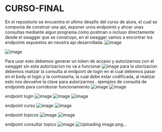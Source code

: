 # CURSO-FINAL

En el repositorio se encuentra el ultimo desafio del curso de alura, el cual se componia de construir una api, exponer unos endpoints y ahcer unas consultas mediante algun programa como postman o incluso directamente desde el swagger que se construyo, en el swagger vamos a encontrar los endpoints expuestos an neustra api desarrollada:
![image](https://github.com/user-attachments/assets/4f9af359-6b94-4f18-a1ed-b00b133ea170)

![image](https://github.com/user-attachments/assets/f43ffe88-e307-45dd-82f8-1a96b7a70d2e)

Para usar esto debemos generar un token de acceso y autorizarnos con el swagger sin esta autorizacion no va  a funcionar
![image](https://github.com/user-attachments/assets/0136f896-aa6e-4b84-9906-7c7b699f83db)
para la utorizacion debemos realizar la consulta al endpoint de login en el cual debemos pasar en el body el login y la contraseña, la cual debe estar codificada, al realizar esto nos devuelve la clave para autorizarnos .
ejemplos de consulta de endpoints para corroborar funcionamiento
![image](https://github.com/user-attachments/assets/81c88fb0-96f5-4142-a25d-dac73d1f2b8c)
![image](https://github.com/user-attachments/assets/7fa5e792-03c7-4b90-b75e-fb7e0d465e55)

endpoint login
![image](https://github.com/user-attachments/assets/69d57f38-1b92-417d-9365-2e407cde5d05)
![image](https://github.com/user-attachments/assets/cd230bd7-4184-4829-bd65-f68b998fcec3)
![image](https://github.com/user-attachments/assets/a65d7006-4354-46e6-af95-405be4d261e6)

endpoint curso
![image](https://github.com/user-attachments/assets/fa47cb72-63cf-44db-8f70-3eebc77edfcf)
![image](https://github.com/user-attachments/assets/82be5a4e-84ef-411c-82e9-41c563df1a81)

endpoint topicos
![image](https://github.com/user-attachments/assets/17d1a189-b312-4d42-af10-26951a372e6f)
![image](https://github.com/user-attachments/assets/760c35c9-b907-4d88-8a5f-09e30f139025)

endpoint consultar topico
![image](https://github.com/user-attachments/assets/16a19566-0089-4297-97d6-7262ae4346c8)
![Uploading image.png…]()




